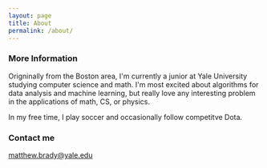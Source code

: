 ```yaml
---
layout: page
title: About
permalink: /about/
---
```


### More Information

Origninally from the Boston area, I'm currently a junior at Yale University studying computer science and math. I'm most excited about algorithms for data analysis and machine learning, but really love any interesting problem in the applications of math, CS, or physics. 

In my free time, I play soccer and occasionally follow competitve Dota.

### Contact me

[matthew.brady@yale.edu](mailto:matthew.brady@yale.edu)
